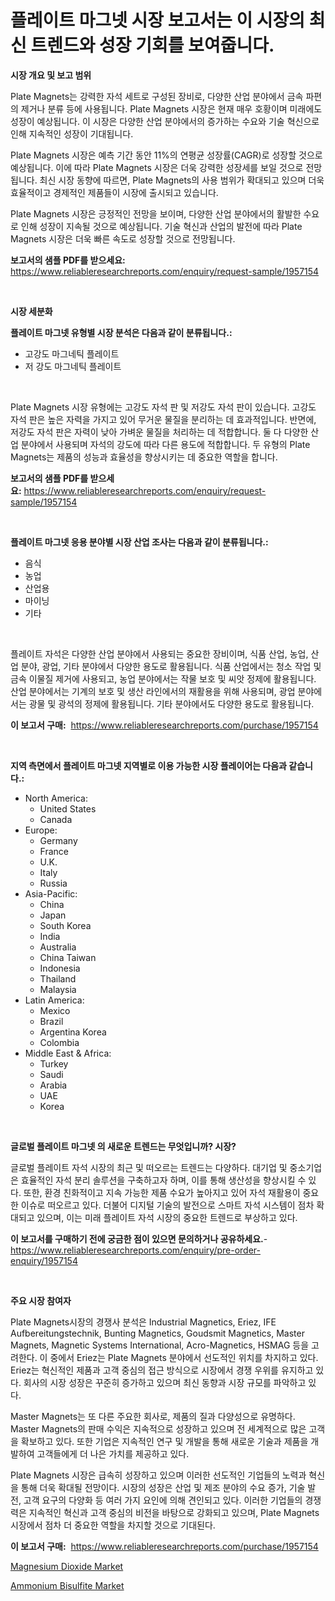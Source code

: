 <p><h1>플레이트 마그넷 시장 보고서는 이 시장의 최신 트렌드와 성장 기회를 보여줍니다.</h1></p><p><strong>시장 개요 및 보고 범위</strong></p>
<p><p>Plate Magnets는 강력한 자석 세트로 구성된 장비로, 다양한 산업 분야에서 금속 파편의 제거나 분류 등에 사용됩니다. Plate Magnets 시장은 현재 매우 호황이며 미래에도 성장이 예상됩니다. 이 시장은 다양한 산업 분야에서의 증가하는 수요와 기술 혁신으로 인해 지속적인 성장이 기대됩니다.</p><p>Plate Magnets 시장은 예측 기간 동안 11%의 연평균 성장률(CAGR)로 성장할 것으로 예상됩니다. 이에 따라 Plate Magnets 시장은 더욱 강력한 성장세를 보일 것으로 전망됩니다. 최신 시장 동향에 따르면, Plate Magnets의 사용 범위가 확대되고 있으며 더욱 효율적이고 경제적인 제품들이 시장에 출시되고 있습니다.</p><p>Plate Magnets 시장은 긍정적인 전망을 보이며, 다양한 산업 분야에서의 활발한 수요로 인해 성장이 지속될 것으로 예상됩니다. 기술 혁신과 산업의 발전에 따라 Plate Magnets 시장은 더욱 빠른 속도로 성장할 것으로 전망됩니다.</p></p>
<p><strong>보고서의 샘플 PDF를 받으세요:</strong> <a href="https://www.reliableresearchreports.com/enquiry/request-sample/1957154">https://www.reliableresearchreports.com/enquiry/request-sample/1957154</a></p>
<p>&nbsp;</p>
<p><strong>시장 세분화</strong></p>
<p><strong>플레이트 마그넷 유형별 시장 분석은 다음과 같이 분류됩니다.:</strong></p>
<p><ul><li>고강도 마그네틱 플레이트</li><li>저 강도 마그네틱 플레이트</li></ul></p>
<p>&nbsp;</p>
<p><p>Plate Magnets 시장 유형에는 고강도 자석 판 및 저강도 자석 판이 있습니다. 고강도 자석 판은 높은 자력을 가지고 있어 무거운 물질을 분리하는 데 효과적입니다. 반면에, 저강도 자석 판은 자력이 낮아 가벼운 물질을 처리하는 데 적합합니다. 둘 다 다양한 산업 분야에서 사용되며 자석의 강도에 따라 다른 용도에 적합합니다. 두 유형의 Plate Magnets는 제품의 성능과 효율성을 향상시키는 데 중요한 역할을 합니다.</p></p>
<p><strong>보고서의 샘플 PDF를 받으세요:</strong>&nbsp;<a href="https://www.reliableresearchreports.com/enquiry/request-sample/1957154">https://www.reliableresearchreports.com/enquiry/request-sample/1957154</a></p>
<p>&nbsp;</p>
<p><strong> 플레이트 마그넷 응용 분야별 시장 산업 조사는 다음과 같이 분류됩니다.:</strong></p>
<p><ul><li>음식</li><li>농업</li><li>산업용</li><li>마이닝</li><li>기타</li></ul></p>
<p>&nbsp;</p>
<p><p>플레이트 자석은 다양한 산업 분야에서 사용되는 중요한 장비이며, 식품 산업, 농업, 산업 분야, 광업, 기타 분야에서 다양한 용도로 활용됩니다. 식품 산업에서는 청소 작업 및 금속 이물질 제거에 사용되고, 농업 분야에서는 작물 보호 및 씨앗 정제에 활용됩니다. 산업 분야에서는 기계의 보호 및 생산 라인에서의 재활용을 위해 사용되며, 광업 분야에서는 광물 및 광석의 정제에 활용됩니다. 기타 분야에서도 다양한 용도로 활용됩니다.</p></p>
<p><strong>이 보고서 구매:</strong>&nbsp; <a href="https://www.reliableresearchreports.com/purchase/1957154">https://www.reliableresearchreports.com/purchase/1957154</a></p>
<p>&nbsp;</p>
<p><strong>지역 측면에서 플레이트 마그넷 지역별로 이용 가능한 시장 플레이어는 다음과 같습니다.:</strong></p>
<p><ul>
    <li>
        North America:
        <ul>
            <li>United States</li>
            <li>Canada</li>
        </ul>
    </li>
    <li>
        Europe:
        <ul>
            <li>Germany</li>
            <li>France</li>
            <li>U.K.</li>
            <li>Italy</li>
            <li>Russia</li>
        </ul>
    </li>
    <li>
        Asia-Pacific:
        <ul>
            <li>China</li>
            <li>Japan</li>
            <li>South Korea</li>
            <li>India</li>
            <li>Australia</li>
            <li>China Taiwan</li>
            <li>Indonesia</li>
            <li>Thailand</li>
            <li>Malaysia</li>
        </ul>
    </li>
    <li>
        Latin America:
        <ul>
            <li>Mexico</li>
            <li>Brazil</li>
            <li>Argentina Korea</li>
            <li>Colombia</li>
        </ul>
    </li>
    <li>
        Middle East & Africa:
        <ul>
            <li>Turkey</li>
            <li>Saudi</li>
            <li>Arabia</li>
            <li>UAE</li>
            <li>Korea</li>
        </ul>
    </li>
    </ul></p>
<p>&nbsp;</p>
<p><strong>글로벌 플레이트 마그넷 의 새로운 트렌드는 무엇입니까? 시장?</strong></p>
<p><p>글로벌 플레이트 자석 시장의 최근 및 떠오르는 트렌드는 다양하다. 대기업 및 중소기업은 효율적인 자석 분리 솔루션을 구축하고자 하며, 이를 통해 생산성을 향상시킬 수 있다. 또한, 환경 친화적이고 지속 가능한 제품 수요가 높아지고 있어 자석 재활용이 중요한 이슈로 떠오르고 있다. 더불어 디지털 기술의 발전으로 스마트 자석 시스템이 점차 확대되고 있으며, 이는 미래 플레이트 자석 시장의 중요한 트렌드로 부상하고 있다.</p></p>
<p><strong>이 보고서를 구매하기 전에 궁금한 점이 있으면 문의하거나 공유하세요.</strong>- <a href="https://www.reliableresearchreports.com/enquiry/pre-order-enquiry/1957154">https://www.reliableresearchreports.com/enquiry/pre-order-enquiry/1957154</a></p>
<p>&nbsp;</p>
<p><strong>주요 시장 참여자</strong></p>
<p><p>Plate Magnets시장의 경쟁사 분석은 Industrial Magnetics, Eriez, IFE Aufbereitungstechnik, Bunting Magnetics, Goudsmit Magnetics, Master Magnets, Magnetic Systems International, Acro-Magnetics, HSMAG 등을 고려한다. 이 중에서 Eriez는 Plate Magnets 분야에서 선도적인 위치를 차지하고 있다. Eriez는 혁신적인 제품과 고객 중심의 접근 방식으로 시장에서 경쟁 우위를 유지하고 있다. 회사의 시장 성장은 꾸준히 증가하고 있으며 최신 동향과 시장 규모를 파악하고 있다.</p><p>Master Magnets는 또 다른 주요한 회사로, 제품의 질과 다양성으로 유명하다. Master Magnets의 판매 수익은 지속적으로 성장하고 있으며 전 세계적으로 많은 고객을 확보하고 있다. 또한 기업은 지속적인 연구 및 개발을 통해 새로운 기술과 제품을 개발하여 고객들에게 더 나은 가치를 제공하고 있다.</p><p>Plate Magnets 시장은 급속히 성장하고 있으며 이러한 선도적인 기업들의 노력과 혁신을 통해 더욱 확대될 전망이다. 시장의 성장은 산업 및 제조 분야의 수요 증가, 기술 발전, 고객 요구의 다양화 등 여러 가지 요인에 의해 견인되고 있다. 이러한 기업들의 경쟁력은 지속적인 혁신과 고객 중심의 비전을 바탕으로 강화되고 있으며, Plate Magnets 시장에서 점차 더 중요한 역할을 차지할 것으로 기대된다.</p></p>
<p><strong>이 보고서 구매:</strong>&nbsp;&nbsp;<a href="https://www.reliableresearchreports.com/purchase/1957154">https://www.reliableresearchreports.com/purchase/1957154</a></p>
<p><p><a href="https://cautious-neon-760.notion.site/Magnesium-Dioxide-Market-Share-Market-New-Trends-Analysis-Report-By-Type-By-Application-By-End-u-0042fb16263d44a0b7e4529e1ae5b9ae">Magnesium Dioxide Market</a></p><p><a href="https://frill-swim-3cd.notion.site/Ammonium-Bisulfite-Market-Size-Evaluating-its-Market-Trends-Growth-and-Projections-2024-2031-5ebb8029553f41a394727cb0151cd91d">Ammonium Bisulfite Market</a></p></p>
